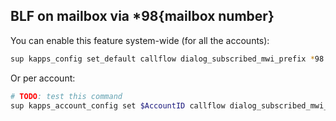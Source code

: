 ## BLF on mailbox via \*98{mailbox number}

You can enable this feature system-wide (for all the accounts):
```bash
sup kapps_config set_default callflow dialog_subscribed_mwi_prefix *98
```

Or per account:
```bash
# TODO: test this command
sup kapps_account_config set $AccountID callflow dialog_subscribed_mwi_prefix *98
```
